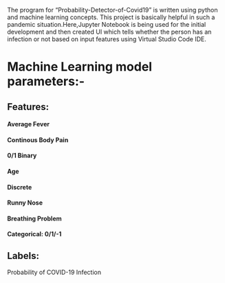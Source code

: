 The program for “Probability-Detector-of-Covid19” is written using python and machine learning concepts. This project is  basically helpful in such a pandemic situation.Here,Jupyter Notebook is being used for the initial development and then created UI which tells whether the person has an infection or not based on input features using Virtual Studio Code IDE.
# Machine Learning model parameters:-

## Features:
#### Average Fever
#### Continous Body Pain
#### 0/1 Binary
#### Age
#### Discrete
#### Runny Nose
#### Breathing Problem
#### Categorical: 0/1/-1
## Labels:
Probability of COVID-19 Infection
